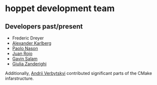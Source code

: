 hoppet development team
===========================

Developers past/present
-----------------

* Frederic Dreyer
* [Alexander Karlberg     ](mailto:alexander.karlberg@cern.ch        "email")
* [Paolo Nason            ](mailto:paolo.nason@mib.infn.it           "email")
* [Juan Rojo              ](https://research.vu.nl/en/persons/juan-rojo "homepage")
* [Gavin Salam            ](https://www.physics.ox.ac.uk/our-people/salam "homepage")
* [Giulia Zanderighi      ](https://www.mpp.mpg.de/en/about-us/organization/directors/prof-dr-giulia-zanderighi "homepage")

Additionally, [Andrii Verbytskyi](mailto:andrii.verbytskyi@mpp.mpg.de        "email") contributed significant parts of the CMake infarstructure.
